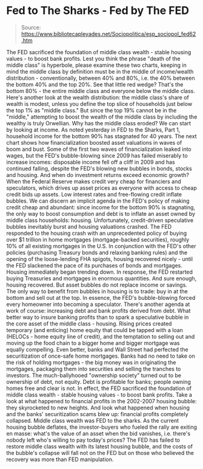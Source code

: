 # Fed to The Sharks - Fed by The FED

> Source: https://www.bibliotecapleyades.net/Sociopolitica/esp_sociopol_fed62.htm

The FED sacrificed the foundation of
middle class wealth - stable housing values - to boost bank
profits.
Lest you think the phrase
"death of the middle class" is hyperbole, please examine
these two charts, keeping in mind the middle class by
definition must be in the middle of income/wealth
distribution - conventionally, between 40% and 80%, i.e.
the 40% between the bottom 40% and the top 20%.
See that little red
wedge?
That's the bottom 80% -
the entire middle class and everyone below the middle
class.
Here's another look at
the wealth distribution: the middle class's share of
wealth is modest, unless you define the top slice of
households just below the top 1% as "middle class."
But since the top 19%
cannot be in the "middle," attempting to boost the
wealth of the middle class by including the wealthy is
truly Orwellian.
Why has the middle class
eroded? We can start by looking at income. As noted
yesterday in FED
to the Sharks, Part 1,
household income for the bottom 90% has stagnated for 40
years.
The next chart shows how
financialization boosted asset valuations in waves of
boom and bust.
Some of the first two
waves of financialization leaked into wages, but the
FED's bubble-blowing since 2009 has failed miserably to
increase incomes:
disposable income
fell off a cliff in 2009 and has continued falling,
despite the FED's blowing new bubbles in bonds,
stocks and housing.
And when do investment
returns exceed economic growth? When the Federal Reserve
makes credit very cheap for financiers and speculators,
which drives up asset prices as everyone with access to
cheap credit bids up assets.
Low interest rates and
free-flowing credit inflate bubbles. We can discern an
implicit agenda in the FED's policy of making credit
cheap and abundant: since income for the bottom 90% is
stagnating, the only way to boost consumption and debt
is to inflate an asset owned by middle class
households: housing.
Unfortunately,
credit-driven speculative bubbles inevitably burst and
housing valuations crashed.
The FED responded to the
housing crash with an unprecedented policy of buying
over $1 trillion in home mortgages (mortgage-backed
securities), roughly 10% of all existing mortgages in
the U.S.
In conjunction with the
FED's other policies (purchasing Treasury bonds and
relaxing banking rules) and the opening of the
loose-lending FHA spigots, housing recovered nicely -
until the FED slackened the pace of its purchases of
bonds and mortgages.
Housing immediately began
trending down. In response, the FED restarted buying
Treasuries and mortgages in enormous quantities.
And sure enough, housing
recovered.
But asset bubbles do not
replace income or savings.
The only way to benefit
from bubbles in housing is to trade:
buy in at the bottom
and sell out at the top.
In essence, the FED's
bubble-blowing forced every homeowner into becoming a
speculator.
There's another agenda at
work of course: increasing debt and bank profits derived
from debt. What better way to insure banking profits
than to spark a speculative bubble in the core asset of
the middle class - housing.
Rising prices created
temporary (and enticing) home equity that could be
tapped with a loan (HELOCs - home equity line of
credit), and the temptation to selling out and moving up
the food chain to a bigger home and bigger mortgage was
equally compelling.
Even better, banks and
Wall Street had perfected the securitization of
once-safe home mortgages. Banks had no need to take on
the risk of holding mortgages - the big money was in
originating the mortgages, packaging them into
securities and selling the tranches to investors.
The much-ballyhooed
"ownership society" turned out to be ownership of debt,
not equity. Debt is profitable for banks; people owning
homes free and clear is not.
In effect, the FED
sacrificed the foundation of middle class wealth -
stable housing values - to boost bank profits. Take a
look at what happened to financial profits in the
2002-2007 housing bubble: they skyrocketed to new
heights.
And look what happened
when housing and the banks' securitization scams blew
up: financial profits completely collapsed.
Middle class wealth was
FED to the sharks.
As the current housing
bubble deflates, the investor-buyers who fueled the
rally are exiting en masse: what's the value of an asset
when the bid vanishes, i.e. there's nobody left who's
willing to pay today's prices?
The FED has failed to
restore middle class wealth with its latest housing
bubble, and the costs of the bubble's collapse will fall
not on the FED but on those who believed the recovery
was more than FED manipulation.

